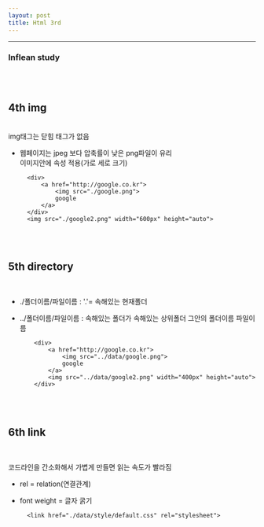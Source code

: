 ```yaml
---
layout: post
title: Html 3rd
---
```


---

### Inflean study

<br><br>

## 4th img

<br>
img태그는 닫힘 태그가 없음
<br>

- 웹페이지는 jpeg 보다 압축률이 낮은 png파일이 유리  
  이미지안에 속성 적용(가로 세로 크기)

        <div>
            <a href="http://google.co.kr">
                <img src="./google.png">
                google
            </a>
        </div>
        <img src="./google2.png" width="600px" height="auto">

<br><br>

## 5th directory

<br>

- ./폴더이름/파일이름 : '.'= 속해있는 현재폴더
- ../폴더이름/파일이름 : 속해있는 폴더가 속해있는 상위폴더 그안의 폴더이름 파일이름

          <div>
              <a href="http://google.co.kr">
                  <img src="../data/google.png">
                  google
              </a>
              <img src="../data/google2.png" width="400px" height="auto">
          </div>

  <br><br>

## 6th link

<br>

코드라인을 간소화해서 가볍게 만들면 읽는 속도가 빨라짐
<br>

- rel = relation(연결관계)
- font weight = 글자 굵기

        <link href="./data/style/default.css" rel="stylesheet">
